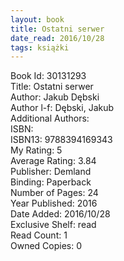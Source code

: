 ```yaml
---
layout: book
title: Ostatni serwer
date_read: 2016/10/28
tags: książki
---
```


Book Id: 30131293<br />
Title: Ostatni serwer<br />
Author: Jakub Dębski<br />
Author l-f: Dębski, Jakub<br />
Additional Authors: <br />
ISBN: <br />
ISBN13: 9788394169343<br />
My Rating: 5<br />
Average Rating: 3.84<br />
Publisher: Demland<br />
Binding: Paperback<br />
Number of Pages: 24<br />
Year Published: 2016<br />
Date Added: 2016/10/28<br />
Exclusive Shelf: read<br />
Read Count: 1<br />
Owned Copies: 0<br />


